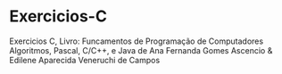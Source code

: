 # Exercicios-C
Exercicios C, Livro: Funcamentos de Programação de Computadores Algoritmos, Pascal, C/C++, e Java de Ana Fernanda Gomes Ascencio &amp; Edilene Aparecida Veneruchi de Campos
